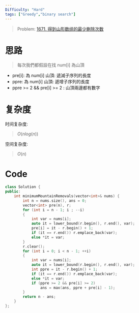 ```yaml
---
Difficulty: "Hard"
tags: ["Greedy","binary search"]
---
```


> Problem: [1671. 得到山形数组的最少删除次数](https://leetcode.cn/problems/minimum-number-of-removals-to-make-mountain-array/description/)

# 思路

> 每次我們都假設在找 num[i] 為山頂

- pre[i]: 為 num[i] 山頂: 遞減子序列的長度
- ppre: 為 num[i] 山頂: 遞增子序列的長度
- ppre >= 2 && pre[i] >= 2 : 山頂兩邊都有數字

# 复杂度

时间复杂度:
> $O(nlog(n))$

空间复杂度:
> $O(n)$

# Code
```C++ []
class Solution {
public:
    int minimumMountainRemovals(vector<int>& nums) {
        int n = nums.size(), ans = 0;
        vector<int> pre(n), r;
        for (int i = n - 1; i ; --i)
        {
            int var = nums[i];
            auto it = lower_bound(r.begin(), r.end(), var);
            pre[i] = it - r.begin() + 1;
            if (it == r.end()) r.emplace_back(var);
            else *it = var;
        }
        r.clear();
        for (int i = 0; i < n - 1; ++i)
        {
            int var = nums[i];
            auto it = lower_bound(r.begin(), r.end(), var);
            int ppre = it - r.begin() + 1;
            if (it == r.end()) r.emplace_back(var);
            else *it = var;
            if (ppre >= 2 && pre[i] >= 2)
                ans = max(ans, ppre + pre[i] - 1);
        }
        return n - ans;
    }
};
```
  
